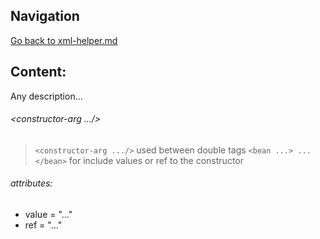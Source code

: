 ## Navigation
[Go back to xml-helper.md](https://github.com/Hardelele/Spring-Handbook/blob/master/xml/xml-helper.md)
## Content:
Any description...
###### <constructor-arg .../>
> `<constructor-arg .../>` used between double tags `<bean ...> ... </bean>` for include values or ref to the constructor
###### attributes:
- value = "..."
- ref = "..."